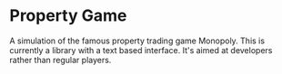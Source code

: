 
Property Game
=============

A simulation of the famous property trading game Monopoly. This is currently a library with a text based interface. It's aimed at developers rather than regular players.

